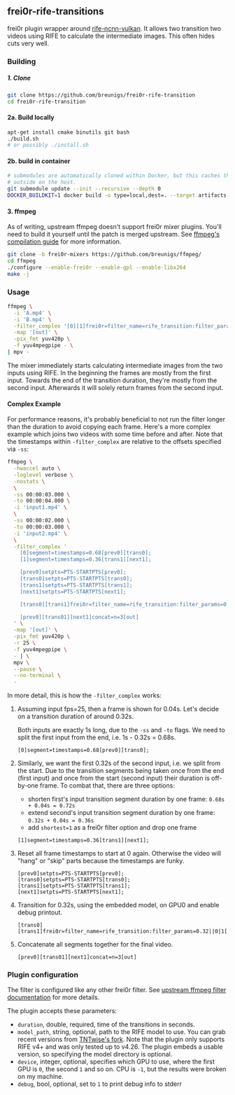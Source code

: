 ## frei0r-rife-transitions

frei0r plugin wrapper around
[rife-ncnn-vulkan](https://github.com/TNTwise/rife-ncnn-vulkan/). It allows two
transition two videos using RIFE to calculate the intermediate images. This
often hides cuts very well.


### Building

##### 1. Clone

```bash
git clone https://github.com/breunigs/frei0r-rife-transition
cd frei0r-rife-transition
```

#### 2a. Build locally

```bash
apt-get install cmake binutils git bash
./build.sh
# or possibly ./install.sh
```

#### 2b. build in container

```bash
# submodules are automatically cloned within Docker, but this caches them
# outside on the host.
git submodule update --init --recursive --depth 0
DOCKER_BUILDKIT=1 docker build -o type=local,dest=. --target artifacts .
```

#### 3. ffmpeg

As of writing, upstream ffmpeg doesn't support frei0r mixer plugins. You'll need
to build it yourself until the patch is merged upstream. See [ffmpeg's
compilation guide](https://trac.ffmpeg.org/wiki/CompilationGuide) for more
information.

```bash
git clone -b frei0r-mixers https://github.com/breunigs/ffmpeg/
cd ffmpeg
./configure --enable-frei0r --enable-gpl --enable-libx264
make -j
```

### Usage

```bash
ffmpeg \
  -i 'A.mp4' \
  -i 'B.mp4' \
  -filter_complex '[0][1]frei0r=filter_name=rife_transition:filter_params=0.2669[out]' \
  -map '[out]' \
  -pix_fmt yuv420p \
  -f yuv4mpegpipe - \
| mpv -
```

The mixer immediately starts calculating intermediate images from the two inputs
using RIFE. In the beginning the frames are mostly from the first input. Towards
the end of the transition duration, they're mostly from the second input.
Afterwards it will solely return frames from the second input.


#### Complex Example

For performance reasons, it's probably beneficial to not run the filter longer
than the duration to avoid copying each frame. Here's a more complex example
which joins two videos with some time before and after. Note that the timestamps
within `-filter_complex` are relative to the offsets specified via `-ss`:

```bash
ffmpeg \
  -hwaccel auto \
  -loglevel verbose \
  -nostats \
  \
  -ss 00:00:03.000 \
  -to 00:00:04.000 \
  -i 'input1.mp4' \
  \
  -ss 00:00:02.000 \
  -to 00:00:03.000 \
  -i 'input2.mp4' \
  \
  -filter_complex '
    [0]segment=timestamps=0.68[prev0][trans0];
    [1]segment=timestamps=0.36[trans1][next1];

    [prev0]setpts=PTS-STARTPTS[prev0];
    [trans0]setpts=PTS-STARTPTS[trans0];
    [trans1]setpts=PTS-STARTPTS[trans1];
    [next1]setpts=PTS-STARTPTS[next1];

    [trans0][trans1]frei0r=filter_name=rife_transition:filter_params=0.32||0|1[trans01];

    [prev0][trans01][next1]concat=n=3[out]
  ' \
  -map '[out]' \
  -pix_fmt yuv420p \
  -r 25 \
  -f yuv4mpegpipe \
  - | \
  mpv \
  --pause \
  --no-terminal \
  -
```

In more detail, this is how the `-filter_complex` works:

1. Assuming input fps=25, then a frame is shown for 0.04s. Let's decide on a
   transition duration of around 0.32s.

   Both inputs are exactly 1s long, due to the `-ss` and `-to` flags. We need to
   split the first input from the end, i.e. 1s - 0.32s = 0.68s.

   ```
   [0]segment=timestamps=0.68[prev0][trans0];
   ```

2. Similarly, we want the first 0.32s of the second input, i.e. we split from
   the start. Due to the transition segments being taken once from the end (first
   input) and once from the start (second input) their duration is off-by-one
   frame. To combat that, there are three options:

   - shorten first's input transition segment duration by one frame: `0.68s +
     0.04s = 0.72s`
   - extend second's input transition segment duration by one frame: `0.32s +
     0.04s = 0.36s`
   - add `shortest=1` as a frei0r filter option and drop one frame

   ```
   [1]segment=timestamps=0.36[trans1][next1];
   ```

3. Reset all frame timestamps to start at 0 again. Otherwise the video will
   "hang" or "skip" parts because the timestamps are funky.

   ```
   [prev0]setpts=PTS-STARTPTS[prev0];
   [trans0]setpts=PTS-STARTPTS[trans0];
   [trans1]setpts=PTS-STARTPTS[trans1];
   [next1]setpts=PTS-STARTPTS[next1];
   ```

4. Transition for 0.32s, using the embedded model, on GPU0 and enable debug
   printout.

   ```
   [trans0][trans1]frei0r=filter_name=rife_transition:filter_params=0.32||0|1[trans01];
   ```

5. Concatenate all segments together for the final video.

   ```
   [prev0][trans01][next1]concat=n=3[out]
   ```

### Plugin configuration

The filter is configured like any other frei0r filter. See [upstream ffmpeg
filter documentation](https://ffmpeg.org/ffmpeg-filters.html#frei0r-1) for more
details.

The plugin accepts these parameters:

* `duration`, double, required, time of the transitions in seconds.
* `model_path`, string, optional, path to the RIFE model to use. You can grab
  recent versions from [TNTwise's
  fork](https://github.com/TNTwise/rife-ncnn-vulkan/tree/master/models). Note
  that the plugin only supports RIFE v4+ and was only tested up to v4.26. The
  plugin embeds a usable version, so specifying the model directory is optional.
* `device`, integer, optional, specifies which GPU to use, where the first GPU
  is `0`, the second `1` and so on. CPU is `-1`, but the results were broken on
  my machine.
* `debug`, bool, optional, set to `1` to print debug info to stderr
